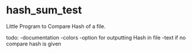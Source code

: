 # hash_sum_test
Little Program to Compare Hash of a file.

todo:
-documentation
-colors
-option for outputting Hash in file
-text if no compare hash is given